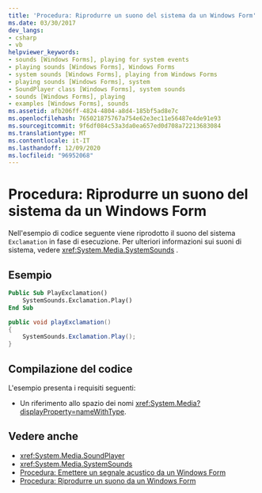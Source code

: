 ```yaml
---
title: 'Procedura: Riprodurre un suono del sistema da un Windows Form'
ms.date: 03/30/2017
dev_langs:
- csharp
- vb
helpviewer_keywords:
- sounds [Windows Forms], playing for system events
- playing sounds [Windows Forms], Windows Forms
- system sounds [Windows Forms], playing from Windows Forms
- playing sounds [Windows Forms], system
- SoundPlayer class [Windows Forms], system sounds
- sounds [Windows Forms], playing
- examples [Windows Forms], sounds
ms.assetid: afb206ff-4824-4804-a8d4-185bf5ad8e7c
ms.openlocfilehash: 765021875767a754e62e3ec11e56487e4de91e93
ms.sourcegitcommit: 9f6df084c53a3da0ea657ed0d708a72213683084
ms.translationtype: MT
ms.contentlocale: it-IT
ms.lasthandoff: 12/09/2020
ms.locfileid: "96952068"
---
```

# <a name="how-to-play-a-system-sound-from-a-windows-form"></a>Procedura: Riprodurre un suono del sistema da un Windows Form
Nell'esempio di codice seguente viene riprodotto il suono del sistema `Exclamation` in fase di esecuzione. Per ulteriori informazioni sui suoni di sistema, vedere <xref:System.Media.SystemSounds> .  
  
## <a name="example"></a>Esempio  
  
```vb  
Public Sub PlayExclamation()  
    SystemSounds.Exclamation.Play()  
End Sub  
```  
  
```csharp  
public void playExclamation()  
{  
    SystemSounds.Exclamation.Play();  
}  
```  
  
## <a name="compiling-the-code"></a>Compilazione del codice  
 L'esempio presenta i requisiti seguenti:  
  
- Un riferimento allo spazio dei nomi <xref:System.Media?displayProperty=nameWithType>.  
  
## <a name="see-also"></a>Vedere anche

- <xref:System.Media.SoundPlayer>
- <xref:System.Media.SystemSounds>
- [Procedura: Emettere un segnale acustico da un Windows Form](how-to-play-a-beep-from-a-windows-form.md)
- [Procedura: Riprodurre un suono da un Windows Form](how-to-play-a-sound-from-a-windows-form.md)
